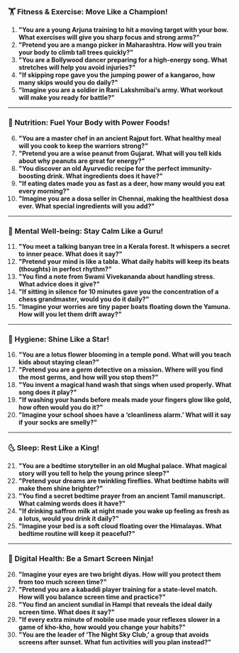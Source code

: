 ### **🏋️ Fitness & Exercise: Move Like a Champion!**  
1. **"You are a young Arjuna training to hit a moving target with your bow. What exercises will give you sharp focus and strong arms?"**  
2. **"Pretend you are a mango picker in Maharashtra. How will you train your body to climb tall trees quickly?"**  
3. **"You are a Bollywood dancer preparing for a high-energy song. What stretches will help you avoid injuries?"**  
4. **"If skipping rope gave you the jumping power of a kangaroo, how many skips would you do daily?"**  
5. **"Imagine you are a soldier in Rani Lakshmibai’s army. What workout will make you ready for battle?"**  

---

### **🍛 Nutrition: Fuel Your Body with Power Foods!**  
6. **"You are a master chef in an ancient Rajput fort. What healthy meal will you cook to keep the warriors strong?"**  
7. **"Pretend you are a wise peanut from Gujarat. What will you tell kids about why peanuts are great for energy?"**  
8. **"You discover an old Ayurvedic recipe for the perfect immunity-boosting drink. What ingredients does it have?"**  
9. **"If eating dates made you as fast as a deer, how many would you eat every morning?"**  
10. **"Imagine you are a dosa seller in Chennai, making the healthiest dosa ever. What special ingredients will you add?"**  

---

### **🧘 Mental Well-being: Stay Calm Like a Guru!**  
11. **"You meet a talking banyan tree in a Kerala forest. It whispers a secret to inner peace. What does it say?"**  
12. **"Pretend your mind is like a tabla. What daily habits will keep its beats (thoughts) in perfect rhythm?"**  
13. **"You find a note from Swami Vivekananda about handling stress. What advice does it give?"**  
14. **"If sitting in silence for 10 minutes gave you the concentration of a chess grandmaster, would you do it daily?"**  
15. **"Imagine your worries are tiny paper boats floating down the Yamuna. How will you let them drift away?"**  

---

### **🛁 Hygiene: Shine Like a Star!**  
16. **"You are a lotus flower blooming in a temple pond. What will you teach kids about staying clean?"**  
17. **"Pretend you are a germ detective on a mission. Where will you find the most germs, and how will you stop them?"**  
18. **"You invent a magical hand wash that sings when used properly. What song does it play?"**  
19. **"If washing your hands before meals made your fingers glow like gold, how often would you do it?"**  
20. **"Imagine your school shoes have a ‘cleanliness alarm.’ What will it say if your socks are smelly?"**  

---

### **🌜 Sleep: Rest Like a King!**  
21. **"You are a bedtime storyteller in an old Mughal palace. What magical story will you tell to help the young prince sleep?"**  
22. **"Pretend your dreams are twinkling fireflies. What bedtime habits will make them shine brighter?"**  
23. **"You find a secret bedtime prayer from an ancient Tamil manuscript. What calming words does it have?"**  
24. **"If drinking saffron milk at night made you wake up feeling as fresh as a lotus, would you drink it daily?"**  
25. **"Imagine your bed is a soft cloud floating over the Himalayas. What bedtime routine will keep it peaceful?"**  

---

### **📱 Digital Health: Be a Smart Screen Ninja!**  
26. **"Imagine your eyes are two bright diyas. How will you protect them from too much screen time?"**  
27. **"Pretend you are a kabaddi player training for a state-level match. How will you balance screen time and practice?"**  
28. **"You find an ancient sundial in Hampi that reveals the ideal daily screen time. What does it say?"**  
29. **"If every extra minute of mobile use made your reflexes slower in a game of kho-kho, how would you change your habits?"**  
30. **"You are the leader of ‘The Night Sky Club,’ a group that avoids screens after sunset. What fun activities will you plan instead?"**
